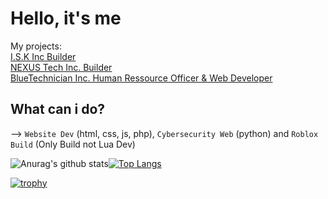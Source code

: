 # Hello, it's me


My projects:
<br>
[I.S.K Inc Builder](https://www.roblox.com/groups/7094138/I-S-K-Inc) 
<br>
[NEXUS Tech Inc. Builder](https://www.roblox.com/groups/5990010/NEXUS-Tech-Inc) 
<br>
[BlueTechnician Inc. Human Ressource Officer & Web Developer](https://www.roblox.com/groups/8844039/BlueTechnician-Incorporated)

## What can i do?

--> `Website Dev` (html, css, js, php), `Cybersecurity Web` (python) and `Roblox Build` (Only Build not Lua Dev)


![Anurag's github stats](https://github-readme-stats.vercel.app/api?username=Hugoto69&show_icons=true&theme=algolia)[![Top Langs](https://github-readme-stats.vercel.app/api/top-langs/?username=Hugoto69&theme=algolia)](https://github.com/anuraghazra/github-readme-stats)



[![trophy](https://github-profile-trophy.vercel.app/?username=Hugoto69&theme=chalk)](https://github.com/ryo-ma/github-profile-trophy)



<!--
## Join my discord server:

[ohhh click](https://discord.gg/dFD2VzV)

![beep beep i'm a sheep](https://64.media.tumblr.com/tumblr_m9py0wFtq01rshzllo1_500.gifv)
-->
